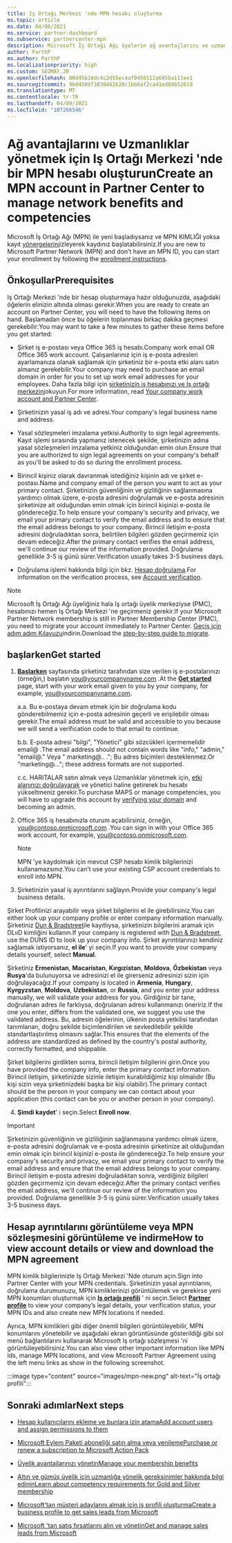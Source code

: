 ```yaml
---
title: Iş Ortağı Merkezi 'nde MPN hesabı oluşturma
ms.topic: article
ms.date: 04/08/2021
ms.service: partner-dashboard
ms.subservice: partnercenter-mpn
description: Microsoft İş Ortağı Ağı üyelerin ağ avantajlarını ve uzmanlarını yönetmek için bir Iş Ortağı Merkezi hesabı nasıl oluşturabileceğinizi öğrenin.
author: ParthP
ms.author: ParthP
ms.localizationpriority: high
ms.custom: SEOMAY.20
ms.openlocfilehash: 00d45b18dc4c2d55ec4af0456512a685ba111ee1
ms.sourcegitcommit: 9b04509f3830462628c1bb6af2ca41ed68b52619
ms.translationtype: MT
ms.contentlocale: tr-TR
ms.lasthandoff: 04/09/2021
ms.locfileid: "107266546"
---
```

# <a name="create-an-mpn-account-in-partner-center-to-manage-network-benefits-and-competencies"></a><span data-ttu-id="f9e91-103">Ağ avantajlarını ve Uzmanlıklar yönetmek için Iş Ortağı Merkezi 'nde bir MPN hesabı oluşturun</span><span class="sxs-lookup"><span data-stu-id="f9e91-103">Create an MPN account in Partner Center to manage network benefits and competencies</span></span>


<span data-ttu-id="f9e91-104">Microsoft İş Ortağı Ağı (MPN) ile yeni başladıysanız ve MPN KIMLIĞI yoksa kayıt [yönergelerini](https://partner.microsoft.com/dashboard/account/v3/enrollment/introduction/partnership)izleyerek kaydınız başlatabilirsiniz.</span><span class="sxs-lookup"><span data-stu-id="f9e91-104">If you are new to Microsoft Partner Network (MPN) and don’t have an MPN ID, you can start your enrollment by following the [enrollment instructions](https://partner.microsoft.com/dashboard/account/v3/enrollment/introduction/partnership).</span></span>

## <a name="prerequisites"></a><span data-ttu-id="f9e91-105">Önkoşullar</span><span class="sxs-lookup"><span data-stu-id="f9e91-105">Prerequisites</span></span> 

<span data-ttu-id="f9e91-106">Iş Ortağı Merkezi 'nde bir hesap oluşturmaya hazır olduğunuzda, aşağıdaki öğelerin elinizin altında olması gerekir.</span><span class="sxs-lookup"><span data-stu-id="f9e91-106">When you are ready to create an account on Partner Center, you will need to have the following items on hand.</span></span>  <span data-ttu-id="f9e91-107">Başlamadan önce bu öğelerin toplanması birkaç dakika geçmesi gerekebilir:</span><span class="sxs-lookup"><span data-stu-id="f9e91-107">You may want to take a few minutes to gather these items before you get started:</span></span>

- <span data-ttu-id="f9e91-108">Şirket iş e-postası veya Office 365 iş hesabı.</span><span class="sxs-lookup"><span data-stu-id="f9e91-108">Company work email OR Office 365 work account.</span></span> <span data-ttu-id="f9e91-109">Çalışanlarınız için iş e-posta adresleri ayarlamanıza olanak sağlamak için şirketiniz bir e-posta etki alanı satın almanız gerekebilir.</span><span class="sxs-lookup"><span data-stu-id="f9e91-109">Your company may need to purchase an email domain in order for you to set up work email addresses for your employees.</span></span> <span data-ttu-id="f9e91-110">Daha fazla bilgi için [şirketinizin iş hesabınızı ve Iş ortağı merkezini](azure-active-directory-tenants-and-partner-center.md)okuyun.</span><span class="sxs-lookup"><span data-stu-id="f9e91-110">For more information, read [Your company work account and Partner Center](azure-active-directory-tenants-and-partner-center.md).</span></span> 
 
- <span data-ttu-id="f9e91-111">Şirketinizin yasal iş adı ve adresi.</span><span class="sxs-lookup"><span data-stu-id="f9e91-111">Your company's legal business name and address.</span></span>

- <span data-ttu-id="f9e91-112">Yasal sözleşmeleri imzalama yetkisi.</span><span class="sxs-lookup"><span data-stu-id="f9e91-112">Authority to sign legal agreements.</span></span> <span data-ttu-id="f9e91-113">Kayıt işlemi sırasında yapmanız istenecek şekilde, şirketinizin adına yasal sözleşmeleri imzalama yetkiniz olduğundan emin olun.</span><span class="sxs-lookup"><span data-stu-id="f9e91-113">Ensure that you are authorized to sign legal agreements on your company's behalf as you'll be asked to do so during the enrollment process.</span></span>

- <span data-ttu-id="f9e91-114">Birincil kişiniz olarak davranmak istediğiniz kişinin adı ve şirket e-postası.</span><span class="sxs-lookup"><span data-stu-id="f9e91-114">Name and company email of the person you want to act as your primary contact.</span></span> <span data-ttu-id="f9e91-115">Şirketinizin güvenliğinin ve gizliliğinin sağlanmasına yardımcı olmak üzere, e-posta adresini doğrulamak ve e-posta adresinin şirketinize ait olduğundan emin olmak için birincil kişinizi e-posta ile göndereceğiz.</span><span class="sxs-lookup"><span data-stu-id="f9e91-115">To help ensure your company's security and privacy, we email your primary contact to verify the email address and to ensure that the email address belongs to your company.</span></span> <span data-ttu-id="f9e91-116">Birincil iletişim e-posta adresini doğruladıktan sonra, belirtilen bilgileri gözden geçirmemiz için devam edeceğiz.</span><span class="sxs-lookup"><span data-stu-id="f9e91-116">After the primary contact verifies the email address, we'll continue our review of the information provided.</span></span> <span data-ttu-id="f9e91-117">Doğrulama genellikle 3-5 iş günü sürer.</span><span class="sxs-lookup"><span data-stu-id="f9e91-117">Verification usually takes 3-5 business days.</span></span> 

- <span data-ttu-id="f9e91-118">Doğrulama işlemi hakkında bilgi için bkz. [Hesap doğrulama](verification-responses.md).</span><span class="sxs-lookup"><span data-stu-id="f9e91-118">For information on the verification process, see [Account verification](verification-responses.md).</span></span>

>[!NOTE]
><span data-ttu-id="f9e91-119">Microsoft İş Ortağı Ağı üyeliğiniz hala Iş ortağı üyelik merkeziyse (PMC), hesabınızı hemen Iş Ortağı Merkezi 'ne geçirmeniz gerekir.</span><span class="sxs-lookup"><span data-stu-id="f9e91-119">If your Microsoft Partner Network membership is still in Partner Membership Center (PMC), you need to migrate your account immediately to Partner Center.</span></span> <span data-ttu-id="f9e91-120">[Geçiş için adım adım Kılavuzu](https://assetsprod.microsoft.com/mpn/migrate-pmc-pc-mpa-guide.pptx)indirin.</span><span class="sxs-lookup"><span data-stu-id="f9e91-120">Download the [step-by-step guide to migrate](https://assetsprod.microsoft.com/mpn/migrate-pmc-pc-mpa-guide.pptx).</span></span>

## <a name="get-started"></a><span data-ttu-id="f9e91-121">başlarken</span><span class="sxs-lookup"><span data-stu-id="f9e91-121">Get started</span></span>

1. <span data-ttu-id="f9e91-122">[**Başlarken**](https://partner.microsoft.com/dashboard/account/v3/enrollment/introduction/partnership) sayfasında şirketiniz tarafından size verilen iş e-postalarınızı (örneğin,) başlatın you@yourcompanyname.com .</span><span class="sxs-lookup"><span data-stu-id="f9e91-122">At the [**Get started**](https://partner.microsoft.com/dashboard/account/v3/enrollment/introduction/partnership) page, start with your work email given to you by your company, for example, you@yourcompanyname.com.</span></span>

 
    <span data-ttu-id="f9e91-123">a.</span><span class="sxs-lookup"><span data-stu-id="f9e91-123">a.</span></span>  <span data-ttu-id="f9e91-124">Bu e-postaya devam etmek için bir doğrulama kodu gönderebilmemiz için e-posta adresinin geçerli ve erişilebilir olması gerekir.</span><span class="sxs-lookup"><span data-stu-id="f9e91-124">The email address must be valid and accessible to you because we will send a verification code to that email to continue.</span></span>

    <span data-ttu-id="f9e91-125">b.</span><span class="sxs-lookup"><span data-stu-id="f9e91-125">b.</span></span>  <span data-ttu-id="f9e91-126">E-posta adresi "bilgi", "Yönetici" gibi sözcükleri içermemelidir email@ .</span><span class="sxs-lookup"><span data-stu-id="f9e91-126">The email address should not contain words like "info," "admin," "email@."</span></span> <span data-ttu-id="f9e91-127">Veya " marketing@.. ."; Bu adres biçimleri desteklenmez.</span><span class="sxs-lookup"><span data-stu-id="f9e91-127">Or "marketing@..."; these address formats are not supported.</span></span>

    <span data-ttu-id="f9e91-128">c.</span><span class="sxs-lookup"><span data-stu-id="f9e91-128">c.</span></span>  <span data-ttu-id="f9e91-129">HARITALAR satın almak veya Uzmanlıklar yönetmek için, [etki alanınızı doğrulayarak](become-global-admin.md) ve yönetici haline getirerek bu hesabı yükseltmeniz gerekir.</span><span class="sxs-lookup"><span data-stu-id="f9e91-129">To purchase MAPS or manage competencies, you will have to upgrade this account by [verifying your domain](become-global-admin.md) and becoming an admin.</span></span> 

2. <span data-ttu-id="f9e91-130">Office 365 iş hesabınızla oturum açabilirsiniz, örneğin, you@contoso.onmicrosoft.com .</span><span class="sxs-lookup"><span data-stu-id="f9e91-130">You can sign in with your Office 365 work account, for example, you@contoso.onmicrosoft.com.</span></span>

   >[!NOTE]
   > <span data-ttu-id="f9e91-131">MPN 'ye kaydolmak için mevcut CSP hesabı kimlik bilgilerinizi kullanamazsınız.</span><span class="sxs-lookup"><span data-stu-id="f9e91-131">You can’t use your existing CSP account credentials to enroll into MPN.</span></span>

3. <span data-ttu-id="f9e91-132">Şirketinizin yasal iş ayrıntılarını sağlayın.</span><span class="sxs-lookup"><span data-stu-id="f9e91-132">Provide your company's legal business details.</span></span>

<span data-ttu-id="f9e91-133">Şirket Profilinizi arayabilir veya şirket bilgilerini el ile girebilirsiniz.</span><span class="sxs-lookup"><span data-stu-id="f9e91-133">You can either look up your company profile or enter company information manually.</span></span> <span data-ttu-id="f9e91-134">Şirketiniz [Dun & Bradstreet](https://partner.microsoft.com/marketing/usisvshowcase/dunandbrad)ile kayıtlıysa, şirketinizin bilgilerini aramak için DLııD kimliğini kullanın.</span><span class="sxs-lookup"><span data-stu-id="f9e91-134">If your company is registered with [Dun & Bradstreet](https://partner.microsoft.com/marketing/usisvshowcase/dunandbrad), use the DUNS ID to look up your company info.</span></span> <span data-ttu-id="f9e91-135">Şirket ayrıntılarınızı kendiniz sağlamak istiyorsanız, **el ile**' yi seçin.</span><span class="sxs-lookup"><span data-stu-id="f9e91-135">If you want to provide your company details yourself, select **Manual**.</span></span>

<span data-ttu-id="f9e91-136">Şirketiniz **Ermenistan**, **Macaristan**, **Kırgızistan**, **Moldova**, **Özbekistan** veya **Rusya**'da bulunuyorsa ve adresinizi el ile girerseniz adresinizi sizin için doğrulayacağız.</span><span class="sxs-lookup"><span data-stu-id="f9e91-136">If your company is located in **Armenia**, **Hungary**, **Kyrgyzstan**, **Moldova**, **Uzbekistan**, or **Russia**, and you enter your address manually, we will validate your address for you.</span></span> <span data-ttu-id="f9e91-137">Girdiğiniz bir tane, doğrulanan adres ile farklıysa, doğrulanan adresi kullanmanızı öneririz.</span><span class="sxs-lookup"><span data-stu-id="f9e91-137">If the one you enter, differs from the validated one, we suggest you use the validated address.</span></span> <span data-ttu-id="f9e91-138">Bu, adresin öğelerinin, ülkenin posta yetkilisi tarafından tanımlanan, doğru şekilde biçimlendirilen ve sevkedilebilir şekilde standartlaştırılmış olmasını sağlar.</span><span class="sxs-lookup"><span data-stu-id="f9e91-138">This ensures that the elements of the address are standardized as defined by the country's postal authority, correctly formatted, and shippable.</span></span>  

<span data-ttu-id="f9e91-139">Şirket bilgilerini girdikten sonra, birincil iletişim bilgilerini girin.</span><span class="sxs-lookup"><span data-stu-id="f9e91-139">Once you have provided the company info, enter the primary contact information.</span></span> <span data-ttu-id="f9e91-140">Birincil iletişim, şirketinizde sizinle iletişim kurabildiğimiz kişi olmalıdır (Bu kişi sizin veya şirketinizdeki başka bir kişi olabilir).</span><span class="sxs-lookup"><span data-stu-id="f9e91-140">The primary contact should be the person in your company we can contact about your application (this contact can be you or another person in your company).</span></span>

4. <span data-ttu-id="f9e91-141">**Şimdi kaydet**' i seçin.</span><span class="sxs-lookup"><span data-stu-id="f9e91-141">Select **Enroll now**.</span></span>

>[!IMPORTANT]
><span data-ttu-id="f9e91-142">Şirketinizin güvenliğinin ve gizliliğinin sağlanmasına yardımcı olmak üzere, e-posta adresini doğrulamak ve e-posta adresinin şirketinize ait olduğundan emin olmak için birincil kişinizi e-posta ile göndereceğiz.</span><span class="sxs-lookup"><span data-stu-id="f9e91-142">To help ensure your company's security and privacy, we email your primary contact to verify the email address and ensure that the email address belongs to your company.</span></span> <span data-ttu-id="f9e91-143">Birincil iletişim e-posta adresini doğruladıktan sonra, verdiğiniz bilgileri gözden geçirmemiz için devam edeceğiz.</span><span class="sxs-lookup"><span data-stu-id="f9e91-143">After the primary contact verifies the email address, we'll continue our review of the information you provided.</span></span> <span data-ttu-id="f9e91-144">Doğrulama genellikle 3-5 iş günü sürer.</span><span class="sxs-lookup"><span data-stu-id="f9e91-144">Verification usually takes 3-5 business days.</span></span> 

## <a name="how-to-view-account-details-or-view-and-download-the-mpn-agreement"></a><span data-ttu-id="f9e91-145">Hesap ayrıntılarını görüntüleme veya MPN sözleşmesini görüntüleme ve indirme</span><span class="sxs-lookup"><span data-stu-id="f9e91-145">How to view account details or view and download the MPN agreement</span></span>

<span data-ttu-id="f9e91-146">MPN kimlik bilgilerinizle Iş Ortağı Merkezi 'Nde oturum açın.</span><span class="sxs-lookup"><span data-stu-id="f9e91-146">Sign into Partner Center with your MPN credentials.</span></span> <span data-ttu-id="f9e91-147">Şirketinizin yasal ayrıntılarını, doğrulama durumunuzu, MPN kimliklerinizi görüntülemek ve gerekirse yeni MPN konumları oluşturmak için [**Iş ortağı profili**](https://partner.microsoft.com/pcv/accountsettings/connectedpartnerprofile) ' ni seçin.</span><span class="sxs-lookup"><span data-stu-id="f9e91-147">Select [**Partner profile**](https://partner.microsoft.com/pcv/accountsettings/connectedpartnerprofile) to view your company’s legal details, your verification status, your MPN IDs and also create new MPN locations if needed.</span></span> 

<span data-ttu-id="f9e91-148">Ayrıca, MPN kimlikleri gibi diğer önemli bilgileri görüntüleyebilir, MPN konumlarını yönetebilir ve aşağıdaki ekran görüntüsünde gösterildiği gibi sol menü bağlantılarını kullanarak Microsoft Iş ortağı sözleşmesi 'ni görüntüleyebilirsiniz.</span><span class="sxs-lookup"><span data-stu-id="f9e91-148">You can also view other important information like MPN Ids, manage MPN locations, and view Microsoft Partner Agreement using the left menu links as show in the following screenshot.</span></span>

:::image type="content" source="images/mpn-new.png" alt-text="İş ortağı profili":::


## <a name="next-steps"></a><span data-ttu-id="f9e91-150">Sonraki adımlar</span><span class="sxs-lookup"><span data-stu-id="f9e91-150">Next steps</span></span>

-  [<span data-ttu-id="f9e91-151">Hesap kullanıcılarını ekleme ve bunlara izin atama</span><span class="sxs-lookup"><span data-stu-id="f9e91-151">Add account users and assign permissions to them</span></span>](create-user-accounts-and-set-permissions.md)

-  [<span data-ttu-id="f9e91-152">Microsoft Eylem Paketi aboneliği satın alma veya yenileme</span><span class="sxs-lookup"><span data-stu-id="f9e91-152">Purchase or renew a subscription to Microsoft Action Pack</span></span>](mpn-get-action-pack.md)

-  [<span data-ttu-id="f9e91-153">Üyelik avantajlarınızı yönetin</span><span class="sxs-lookup"><span data-stu-id="f9e91-153">Manage your membership benefits</span></span>](manage-your-partner-network-benefits.md)

-  [<span data-ttu-id="f9e91-154">Altın ve gümüş üyelik için uzmanlığa yönelik gereksinimler hakkında bilgi edinin</span><span class="sxs-lookup"><span data-stu-id="f9e91-154">Learn about competency requirements for Gold and Silver membership</span></span>](https://partner.microsoft.com/membership/competencies)

-  [<span data-ttu-id="f9e91-155">Microsoft’tan müşteri adaylarını almak için iş profili oluşturma</span><span class="sxs-lookup"><span data-stu-id="f9e91-155">Create a business profile to get sales leads from Microsoft</span></span>](create-a-marketing-profile.md)

-  [<span data-ttu-id="f9e91-156">Microsoft 'tan satış fırsatlarını alın ve yönetin</span><span class="sxs-lookup"><span data-stu-id="f9e91-156">Get and manage sales leads from Microsoft</span></span>](manage-leads.md)
